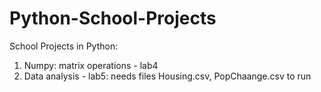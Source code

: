 # Python-School-Projects
School Projects in Python:
1) Numpy: matrix operations - lab4
2) Data analysis - lab5: needs files Housing.csv, PopChaange.csv to run
